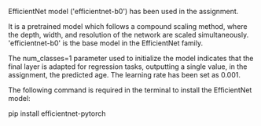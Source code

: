 EfficientNet model ('efficientnet-b0') has been used in the assignment. 

It is a pretrained model which follows a compound scaling method, where the depth, width, and resolution of the network are scaled simultaneously. 'efficientnet-b0' is the base model in the EfficientNet family.

The num_classes=1 parameter used to initialize the model indicates that the final layer is adapted for regression tasks, outputting a single value, in the assignment, the predicted age. The learning rate has been set as 0.001.

The following command is required in the terminal to install the EfficientNet model:

pip install efficientnet-pytorch